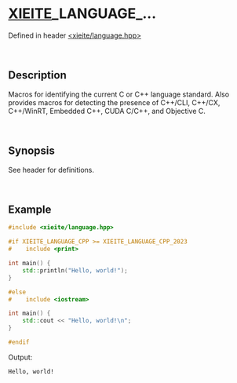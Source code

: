# [XIEITE](../../macros.md)\_LANGUAGE\_...
Defined in header [<xieite/language.hpp>](../../../include/xieite/language.hpp)

&nbsp;

## Description
Macros for identifying the current C or C++ language standard. Also provides macros for detecting the presence of C++/CLI, C++/CX, C++/WinRT, Embedded C++, CUDA C/C++, and Objective C.

&nbsp;

## Synopsis
See header for definitions.

&nbsp;

## Example
```cpp
#include <xieite/language.hpp>

#if XIEITE_LANGUAGE_CPP >= XIEITE_LANGUAGE_CPP_2023
#    include <print>

int main() {
    std::println("Hello, world!");
}

#else
#    include <iostream>

int main() {
    std::cout << "Hello, world!\n";
}

#endif
```
Output:
```
Hello, world!
```
